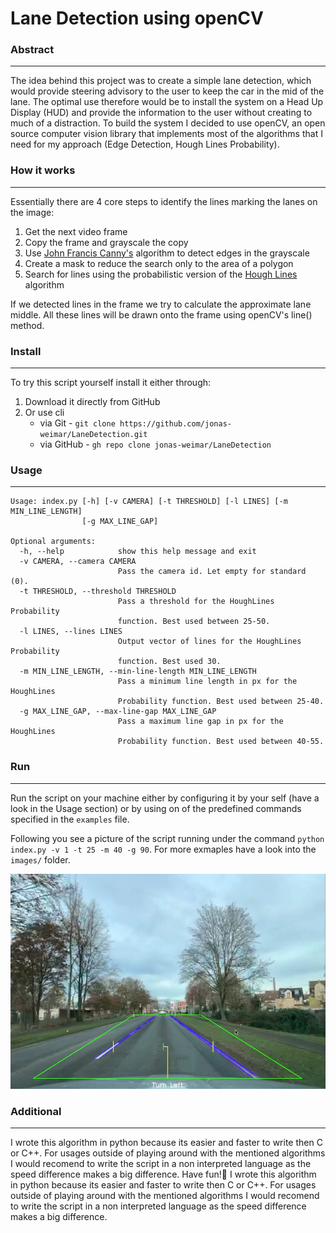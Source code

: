 # Lane Detection using openCV

### Abstract
---
The idea behind this project was to create a simple lane detection, which would provide steering advisory to the user to keep the car in the mid of the lane. The optimal use therefore would be to install the system on a Head Up Display (HUD) and provide the information to the user without creating to much of a distraction. To build the system I decided to use openCV, an open source computer vision library that implements most of the algorithms that I need for my approach (Edge Detection, Hough Lines Probability).

### How it works
---
Essentially there are 4 core steps to identify the lines marking the lanes on the image:
1. Get the next video frame
2. Copy the frame and grayscale the copy
2. Use [John Francis Canny's](https://en.wikipedia.org/wiki/Canny_edge_detector) algorithm to detect edges in the grayscale
3. Create a mask to reduce the search only to the area of a polygon
4. Search for lines using the probabilistic version of the [Hough Lines](http://homepages.inf.ed.ac.uk/rbf/CVonline/LOCAL_COPIES/AV1011/macdonald.pdf) algorithm

If we detected lines in the frame we try to calculate the approximate lane middle. All these lines will be drawn onto the frame using openCV's line() method.

### Install
---
To try this script yourself install it either through:
1. Download it directly from GitHub
2. Or use cli
    + via Git - ``` git clone https://github.com/jonas-weimar/LaneDetection.git ```
    + via GitHub - ``` gh repo clone jonas-weimar/LaneDetection ```

### Usage
---
```
Usage: index.py [-h] [-v CAMERA] [-t THRESHOLD] [-l LINES] [-m MIN_LINE_LENGTH]
                [-g MAX_LINE_GAP]

Optional arguments:
  -h, --help            show this help message and exit
  -v CAMERA, --camera CAMERA
                        Pass the camera id. Let empty for standard (0).
  -t THRESHOLD, --threshold THRESHOLD
                        Pass a threshold for the HoughLines Probability
                        function. Best used between 25-50.
  -l LINES, --lines LINES
                        Output vector of lines for the HoughLines Probability
                        function. Best used 30.
  -m MIN_LINE_LENGTH, --min-line-length MIN_LINE_LENGTH
                        Pass a minimum line length in px for the HoughLines
                        Probability function. Best used between 25-40.
  -g MAX_LINE_GAP, --max-line-gap MAX_LINE_GAP
                        Pass a maximum line gap in px for the HoughLines
                        Probability function. Best used between 40-55.
```

### Run
---
Run the script on your machine either by configuring it by your self (have a look in the Usage section) or by using on of the predefined commands specified in the ```examples``` file.

Following you see a picture of the script running under the command ```python index.py -v 1 -t 25 -m 40 -g 90```. For more exmaples have a look into the ```images/``` folder.

![Alt Text](https://raw.githubusercontent.com/jonas-weimar/LaneDetection/master/images/Bildschirmfoto%202021-01-21%20um%2015.25.52.png)

### Additional
---
I wrote this algorithm in python because its easier and faster to write then C or C++. For usages outside of playing around with the mentioned algorithms I would recomend to write the script in a non interpreted language as the speed difference makes a big difference.
Have fun!🥳
I wrote this algorithm in python because its easier and faster to write then C or C++. For usages outside of playing around with the mentioned algorithms I would recomend to write the script in a non interpreted language as the speed difference makes a big difference.
